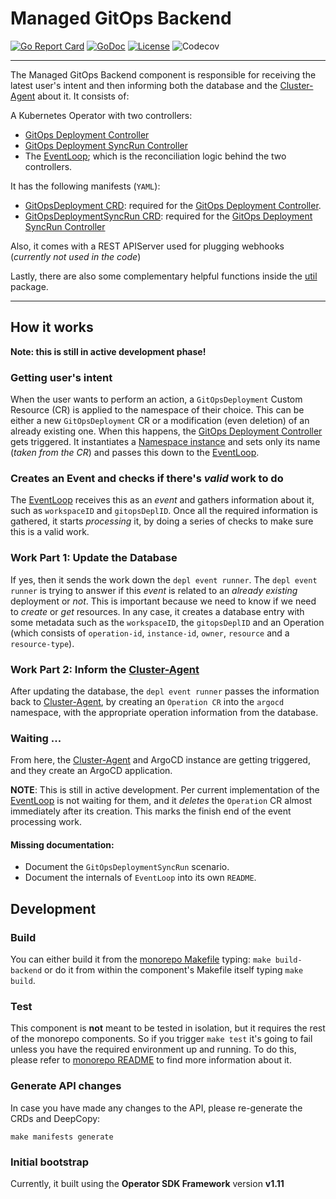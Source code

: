 
# Managed GitOps Backend

[![Go Report Card](https://goreportcard.com/badge/github.com/redhat-appstudio/managed-gitops/backend)](https://goreportcard.com/report/github.com/redhat-appstudio/managed-gitops/backend)
[![GoDoc](https://godoc.org/github.com/redhat-appstudio/managed-gitops/backend?status.svg)](https://pkg.go.dev/mod/github.com/redhat-appstudio/managed-gitops/backend)
[![License](https://img.shields.io/:license-apache-blue.svg)](http://www.apache.org/licenses/LICENSE-2.0.html)
![Codecov](https://img.shields.io/codecov/c/github/redhat-appstudio/managed-gitops/tree/main/backend)

----

The Managed GitOps Backend component is responsible for receiving the latest user's intent and then informing both the database and the [Cluster-Agent] about it.
It consists of:

A Kubernetes Operator with two controllers:

* [GitOps Deployment Controller]
* [GitOps Deployment SyncRun Controller]
* The [EventLoop]; which is the reconciliation logic behind the two controllers.

It has the following manifests (`YAML`):

* [GitOpsDeployment CRD]: required for the [GitOps Deployment Controller].
* [GitOpsDeploymentSyncRun CRD]: required for the [GitOps Deployment SyncRun Controller]

Also, it comes with a REST APIServer used for plugging webhooks (_currently not used in the code_)

Lastly, there are also some complementary helpful functions inside the [util] package.

----

## How it works

**Note: this is still in active development phase!**

### Getting user's intent

When the user wants to perform an action, a `GitOpsDeployment` Custom Resource (CR) is applied to the namespace of their choice.
This can be either a new `GitOpsDeployment` CR or a modification (even deletion) of an already existing one.
When this happens, the [GitOps Deployment Controller] gets triggered.
It instantiates a [Namespace instance] and sets only its name (_taken from the CR_) and passes this down to the [EventLoop].

### Creates an Event and checks if there's _valid_ work to do

The [EventLoop] receives this as an _event_ and gathers information about it, such as `workspaceID` and `gitopsDeplID`.
Once all the required information is gathered, it starts _processing_ it, by doing a series of checks to make sure this is a valid work.

### Work Part 1: Update the Database

If yes, then it sends the work down the `depl event runner`.
The `depl event runner` is trying to answer if this _event_ is related to an _already existing_ deployment or _not_.
This is important because we need to know if we need to _create_ or _get_ resources.
In any case, it creates a database entry with some metadata such as the `workspaceID`, the `gitopsDeplID` and an Operation (which consists of `operation-id`, `instance-id`, `owner`, `resource` and a `resource-type`).

### Work Part 2: Inform the [Cluster-Agent]

After updating the database, the `depl event runner` passes the information back to [Cluster-Agent], by creating an `Operation CR` into the `argocd` namespace, with the appropriate operation information from the database.

### Waiting ...

From here, the [Cluster-Agent] and ArgoCD instance are getting triggered, and they create an ArgoCD application.

**NOTE**: This is still in active development. Per current implementation of the [EventLoop] is not waiting for them, and it _deletes_ the `Operation` CR almost immediately after its creation.
This marks the finish end of the event processing work.

#### Missing documentation:

* Document the `GitOpsDeploymentSyncRun` scenario.
* Document the internals of `EventLoop` into its own `README`.

## Development

### Build

You can either build it from the [monorepo Makefile] typing: `make build-backend` or do it from within the component's Makefile itself typing `make build`.

### Test

This component is **not** meant to be tested in isolation, but it requires the rest of the monorepo components.
So if you trigger `make test` it's going to fail unless you have the required environment up and running.
To do this, please refer to [monorepo README] to find more information about it.

### Generate API changes

In case you have made any changes to the API, please re-generate the CRDs and DeepCopy:

```shell
make manifests generate
```

### Initial bootstrap

Currently, it built using the **Operator SDK Framework** version **v1.11**

[GitOps Deployment Controller]: https://github.com/redhat-appstudio/managed-gitops/blob/main/backend/controllers/managed-gitops/gitopsdeployment_controller.go
[GitOps Deployment SyncRun Controller]: https://github.com/redhat-appstudio/managed-gitops/blob/main/backend/controllers/managed-gitops/gitopsdeploymentsyncrun_controller.go
[EventLoop]: https://github.com/redhat-appstudio/managed-gitops/tree/main/backend/eventloop
[Namespace instance]: https://kubernetes.io/docs/reference/generated/kubernetes-api/v1.19/#namespace-v1-core
[Cluster-Agent]: https://github.com/redhat-appstudio/managed-gitops/tree/main/cluster-agent
[monorepo Makefile]: https://github.com/redhat-appstudio/managed-gitops/blob/main/Makefile
[monorepo README]: https://github.com/redhat-appstudio/managed-gitops/blob/main/README.md
[routes]: https://github.com/redhat-appstudio/managed-gitops/tree/main/backend/routes
[GitOpsDeployment CRD]: https://github.com/redhat-appstudio/managed-gitops/blob/main/backend/config/crd/bases/managed-gitops.redhat.com_gitopsdeployments.yaml
[GitOpsDeploymentSyncRun CRD]: https://github.com/redhat-appstudio/managed-gitops/blob/main/backend/config/crd/bases/managed-gitops.redhat.com_gitopsdeploymentsyncruns.yaml
[util]: https://github.com/redhat-appstudio/managed-gitops/tree/main/backend/util
